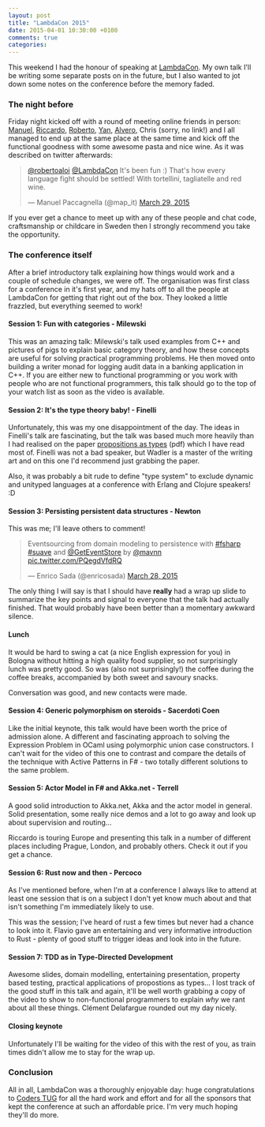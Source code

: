 ```yaml
---
layout: post
title: "LambdaCon 2015"
date: 2015-04-01 10:30:00 +0100
comments: true
categories: 
---
```

This weekend I had the honour of speaking at [LambdaCon](http://www.lambdacon.org/). My own talk I'll be writing some separate posts on in the future, but I also wanted to jot down some notes on the conference before the memory faded.

<!-- more -->

### The night before

Friday night kicked off with a round of meeting online friends in person: [Manuel](https://twitter.com/map_it), [Riccardo](https://twitter.com/TRikace), [Roberto](https://twitter.com/robertoaloi), [Yan](https://twitter.com/theburningmonk), [Alvero](https://twitter.com/old_sound), Chris (sorry, no link!) and I all managed to end up at the same place at the same time and kick off the functional goodness with some awesome pasta and nice wine. As it was described on twitter afterwards:

<blockquote class="twitter-tweet" data-partner="tweetdeck"><p><a href="https://twitter.com/robertoaloi">@robertoaloi</a> <a href="https://twitter.com/LambdaCon">@LambdaCon</a> It&#39;s been fun :) That&#39;s how every language fight should be settled! With tortellini, tagliatelle and red wine.</p>&mdash; Manuel Paccagnella (@map_it) <a href="https://twitter.com/map_it/status/582284940538171392">March 29, 2015</a></blockquote>
<script async src="//platform.twitter.com/widgets.js" charset="utf-8"></script>

If you ever get a chance to meet up with any of these people and chat code, craftsmanship or childcare in Sweden then I strongly recommend you take the opportunity.

### The conference itself

After a brief introductory talk explaining how things would work and a couple of schedule changes, we were off. The organisation was first class for a conference in it's first year, and my hats off to all the people at LambdaCon for getting that right out of the box. They looked a little frazzled, but everything seemed to work!

#### Session 1: Fun with categories - Milewski

This was an amazing talk: Milewski's talk used examples from C++ and pictures of pigs to explain basic category theory, and how these concepts are useful for solving practical programming problems. He then moved onto building a writer monad for logging audit data in a banking application in C++. If you are either new to functional programming or you work with people who are not functional programmers, this talk should go to the top of your watch list as soon as the video is
available.

#### Session 2: It's the type theory baby! - Finelli

Unfortunately, this was my one disappointment of the day. The ideas in Finelli's talk are fascinating, but the talk was based much more heavily than I had realised on the paper [propositions as types](http://r.duckduckgo.com/l/?kh=-1&uddg=http%3A%2F%2Fhomepages.inf.ed.ac.uk%2Fwadler%2Fpapers%2Fpropositions-as-types%2Fpropositions-as-types.pdf) (pdf) which I have read most of. Finelli was not a bad speaker, but Wadler is a master of the writing art and on this one I'd recommend just grabbing the paper.

Also, it was probably a bit rude to define "type system" to exclude dynamic and unityped languages at a conference with Erlang and Clojure speakers! :D

#### Session 3: Persisting persistent data structures - Newton

This was me; I'll leave others to comment!

<blockquote class="twitter-tweet" data-partner="tweetdeck"><p>Eventsourcing from domain modeling to persistence with <a href="https://twitter.com/hashtag/fsharp?src=hash">#fsharp</a> <a href="https://twitter.com/hashtag/suave?src=hash">#suave</a> and <a href="https://twitter.com/GetEventStore">@GetEventStore</a> by <a href="https://twitter.com/mavnn">@mavnn</a> <a href="http://t.co/PQegdVfdRQ">pic.twitter.com/PQegdVfdRQ</a></p>&mdash; Enrico Sada (@enricosada) <a href="https://twitter.com/enricosada/status/581798670510743552">March 28, 2015</a></blockquote>
<script async src="//platform.twitter.com/widgets.js" charset="utf-8"></script>

The only thing I will say is that I should have **really** had a wrap up slide to summarize the key points and signal to everyone that the talk had actually finished. That would probably have been better than a momentary awkward silence.

#### Lunch

It would be hard to swing a cat (a nice English expression for you) in Bologna without hitting a high quality food supplier, so not surprisingly lunch was pretty good. So was (also not surprisingly!) the coffee during the coffee breaks, accompanied by both sweet and savoury snacks.

Conversation was good, and new contacts were made.

#### Session 4: Generic polymorphism on steroids - Sacerdoti Coen

Like the initial keynote, this talk would have been worth the price of admission alone. A different and fascinating approach to solving the Expression Problem in OCaml using polymorphic union case constructors. I can't wait for the video of this one to contrast and compare the details of the technique with Active Patterns in F# - two totally different solutions to the same problem.

#### Session 5: Actor Model in F# and Akka.net - Terrell

A good solid introduction to Akka.net, Akka and the actor model in general. Solid presentation, some really nice demos and a lot to go away and look up about supervision and routing...

Riccardo is touring Europe and presenting this talk in a number of different places including Prague, London, and probably others. Check it out if you get a chance.

#### Session 6: Rust now and then - Percoco

As I've mentioned before, when I'm at a conference I always like to attend at least one session that is on a subject I don't yet know much about and that isn't something I'm immediately likely to use.

This was the session; I've heard of rust a few times but never had a chance to look into it. Flavio gave an entertaining and very informative introduction to Rust - plenty of good stuff to trigger ideas and look into in the future.

#### Session 7: TDD as in Type-Directed Development

Awesome slides, domain modelling, entertaining presentation, property based testing, practical applications of propostions as types... I lost track of the good stuff in this talk and again, it'll be well worth grabbing a copy of the video to show to non-functional programmers to explain *why* we rant about all these things. Clément Delafargue rounded out my day nicely.

#### Closing keynote

Unfortunately I'll be waiting for the video of this with the rest of you, as train times didn't allow me to stay for the wrap up.

### Conclusion

All in all, LambdaCon was a thoroughly enjoyable day: huge congratulations to [Coders TUG](http://www.coderstug.org/) for all the hard work and effort and for all the sponsors that kept the conference at such an affordable price. I'm very much hoping they'll do more.
